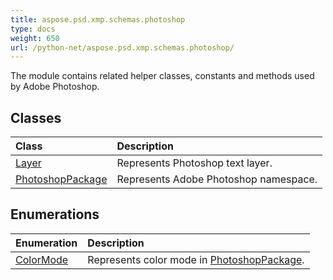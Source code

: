 ```yaml
---
title: aspose.psd.xmp.schemas.photoshop
type: docs
weight: 650
url: /python-net/aspose.psd.xmp.schemas.photoshop/
---
```



The module contains related helper classes, constants and methods used by Adobe Photoshop.

## **Classes**
| **Class** | **Description** |
| :- | :- |
| [Layer](/psd/python-net/aspose.psd.xmp.schemas.photoshop/layer/) | Represents Photoshop text layer. |
| [PhotoshopPackage](/psd/python-net/aspose.psd.xmp.schemas.photoshop/photoshoppackage/) | Represents Adobe Photoshop namespace. |
## **Enumerations**
| **Enumeration** | **Description** |
| :- | :- |
| [ColorMode](/psd/python-net/aspose.psd.xmp.schemas.photoshop/colormode/) | Represents color mode in [PhotoshopPackage](/psd/python-net/aspose.psd.xmp.schemas.photoshop/photoshoppackage/). |
